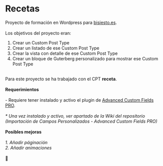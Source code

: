 # Recetas
Proyecto de formación en Wordpress para <a href="https://bisiesto.es/">bisiesto.es</a>.<br><br>
Los objetivos del proyecto eran:<br>
1. Crear un Custom Post Type<br>
2. Crear un listado de ese Custom Post Type<br>
3. Crear la vista con detalle de ese Custom Post Type<br>
4. Crear un bloque de Guterberg personalizado para mostrar ese Custom Post Type<br>
<br>
Para este proyecto se ha trabajado con el CPT <b>receta</b>.
<br>
<br>
<b>Requerimientos</b><br><br>
- Requiere tener instalado y activo el plugin de <a href="https://www.advancedcustomfields.com/" target="_blank">Advanced Custom Fields PRO</a>.
<br><br>
<i>* Una vez instalado y activo, ver apartado de la Wiki del repositorio (Importación de Campos Personalizados - Advanced Custom Fields PRO)</i>
<br><br>
<b>Posibles mejoras</b><br><br>
<i>1. Añadir páginación</i><br>
<i>2. Añadir animaciones</i>
<br>
<br>
💛

